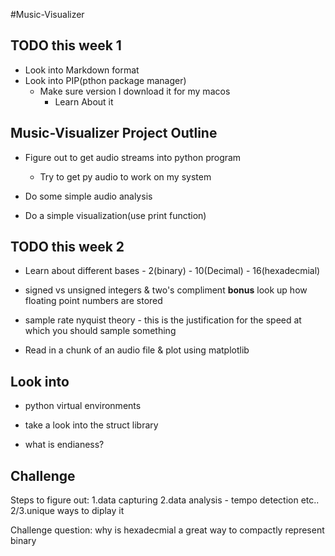 #Music-Visualizer

## TODO this week 1 

- Look into Markdown format
- Look into PIP(pthon package manager)
	- Make sure version I download it for my macos
        - Learn About it
## Music-Visualizer Project Outline

- Figure out to get audio streams into python program
	- Try to get py audio to work on my system 
- Do some simple audio analysis 


- Do a simple visualization(use print function)

## TODO this week 2

- Learn about different bases - 2(binary) - 10(Decimal) - 16(hexadecmial) 

- signed vs unsigned integers & two's compliment
	**bonus** look up how floating point numbers are stored 

- sample rate
	nyquist theory - this is the justification for the speed at which you should sample something 

- Read in a chunk of an audio file & plot using matplotlib
 
## Look into 

- python virtual environments 

- take a look into the struct library

- what is endianess?

## Challenge

Steps to figure out: 
1.data capturing 
2.data analysis - tempo detection etc.. 
2/3.unique ways to diplay it 

Challenge question: why is hexadecmial a great way to compactly represent binary

